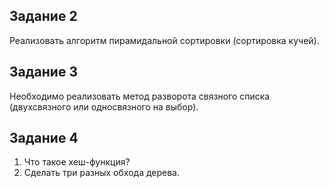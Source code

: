 ## Задание 2

Реализовать алгоритм пирамидальной сортировки (сортировка кучей).

## Задание 3

Необходимо реализовать метод разворота связного списка (двухсвязного или односвязного на выбор).

## Задание 4

1. Что такое хеш-функция? 
2. Сделать три разных обхода дерева.